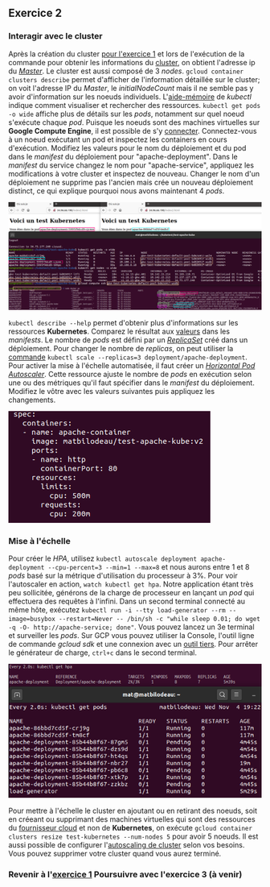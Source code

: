 ## Exercice 2

### Interagir avec le cluster
Après la création du cluster [pour l'exercice 1][1] et lors de l'exécution de la commande pour obtenir les informations du [cluster][3], on obtient l'adresse ip du [_Master_][4]. Le cluster est aussi composé de 3 _nodes_. `gcloud container clusters describe` permet d'afficher de l'information détaillée sur le cluster; on voit l'adresse IP du _Master_, le _initialNodeCount_ mais il ne semble pas y avoir d'information sur les noeuds individuels. L'[aide-mémoire][5] de _kubectl_ indique comment visualiser et rechercher des ressources. `kubectl get pods -o wide` affiche plus de détails sur les _pods_, notamment sur quel noeud s'exécute chaque _pod_. Puisque les noeuds sont des machines virtuelles sur **Google Compute Engine**, il est possible de s'y [connecter][6]. Connectez-vous à un noeud exécutant un pod et inspectez les containers en cours d'exécution. Modifiez les valeurs pour le nom du déploiement et du pod dans le _manifest_ du déploiement pour "apache-deployment". Dans le _manifest_ du service changez le nom pour "apache-service", appliquez les modifications à votre cluster et inspectez de nouveau. Changer le nom d'un déploiement ne supprime pas l'ancien mais crée un nouveau déploiement distinct, ce qui explique pourquoi nous avons maintenant 4 _pods_.

![noeud pod container][img0]

`kubectl describe --help` permet d'obtenir plus d'informations sur les ressources **Kubernetes**. Comparez le résultat aux [valeurs][7] dans les _manifests_. Le nombre de _pods_ est défini par un _[ReplicaSet][8]_ créé dans un déploiement.  Pour changer le nombre de _replicas_, on peut utiliser la [commande][9] `kubectl scale --replicas=3 deployment/apache-deployment`. Pour activer la mise à l'échelle automatisée, il faut créer un _[Horizontal Pod Autoscaler][10]_. Cette ressource ajuste le nombre de _pods_ en exécution selon une ou des métriques qu'il faut spécifier dans le _manifest_ du déploiement. Modifiez le vôtre avec les valeurs suivantes puis appliquez les changements.

![deployment ressources][img1]

### Mise à l'échelle
Pour créer le _HPA_, utilisez `kubectl autoscale deployment apache-deployment --cpu-percent=3 --min=1 --max=8` et nous aurons entre 1 et 8 _pods_ basé sur la métrique d'utilisation du processeur à 3%. Pour voir l'autoscaler en action, `watch kubectl get hpa`. Notre application étant très peu sollicitée, générons de la charge de processeur en lançant un _pod_ qui effectuera des requêtes à l'infini. Dans un second terminal connecté au même hôte, exécutez `kubectl run -i --tty load-generator --rm --image=busybox --restart=Never -- /bin/sh -c "while sleep 0.01; do wget -q -O- http://apache-service; done"`. Vous pouvez lancez un 3e terminal et surveiller les _pods_. Sur GCP vous pouvez utiliser la Console, l'outil ligne de commande _gcloud sdk_ et une connexion avec un [outil tiers][11]. Pour arrêter le générateur de charge, `ctrl+c` dans le second terminal.

![autoscaling deployment][img2]

Pour mettre à l'échelle le cluster en ajoutant ou en retirant des noeuds, soit en créeant ou supprimant des machines virtuelles qui sont des ressources du [fournisseur cloud][12] et non de **Kubernetes**, on exécute `gcloud container clusters resize test-kubernetes --num-nodes 5` pour avoir 5 noeuds. Il est aussi possible de configurer l'[autoscaling de cluster][13] selon vos besoins. Vous pouvez supprimer votre cluster quand vous aurez terminé.


### Revenir à l'[exercice 1][1]                  Poursuivre avec l'exercice 3 (à venir)


[1]: ./laboKube1._html

[3]: https://cloud.google.com/kubernetes-engine/docs/concepts/cluster-architecture
[4]: https://cloud.google.com/kubernetes-engine/docs/concepts/cluster-architecture#control_plane
[5]: https://kubernetes.io/fr/docs/reference/kubectl/cheatsheet/#visualisation-et-recherche-de-ressources
[6]: https://cloud.google.com/compute/docs/instances/connecting-to-instance
[7]: https://kubernetes.io/docs/concepts/overview/working-with-objects/labels/
[8]:https://kubernetes.io/fr/docs/concepts/workloads/controllers/replicaset/
[9]: ttps://kubernetes.io/fr/docs/reference/kubectl/cheatsheet/#mise-%C3%A0-l-%C3%A9chelle-de-ressources
[10]: https://kubernetes.io/docs/tasks/run-application/horizontal-pod-autoscale/
[11]: https://cloud.google.com/compute/docs/instances/connecting-advanced#windows-putty
[12]: https://cloud.google.com/kubernetes-engine/docs/how-to/resizing-a-cluster
[13]: https://cloud.google.com/kubernetes-engine/docs/concepts/cluster-autoscaler

[img0]: ./img/kube/kube2-0.png "noeud pod container"
[img1]: ./img/kube/kube2-1.png "deployment ressources"
[img2]: ./img/kube/kube2-2.png "autoscaling deployment"
